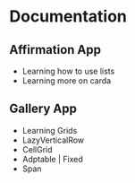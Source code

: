 # Documentation

## Affirmation App

- Learning how to use lists
- Learning more on carda

## Gallery App

- Learning Grids
- LazyVerticalRow
- CellGrid
- Adptable | Fixed
- Span

